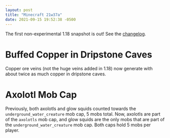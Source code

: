 ```yaml
---
layout: post
title: "Minecraft 21w37a"
date: 2021-09-15 19:52:38 -0500
---
```


The first non-experimental 1.18 snapshot is out! See the [changelog](https://www.minecraft.net/en-us/article/minecraft-snapshot-21w37a).

# Buffed Copper in Dripstone Caves

Copper ore veins (not the huge veins added in 1.18) now generate with about twice as much copper in dripstone caves.

# Axolotl Mob Cap

Previously, both axolotls and glow squids counted towards the `underground_water_creature` mob cap, 5 mobs total. Now, axolotls are part of the `axolotls` mob cap, and glow squids are the only mobs that are part of the `underground_water_creature` mob cap. Both caps hold 5 mobs per player.

